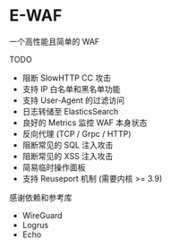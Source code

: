 # E-WAF

一个高性能且简单的 WAF

TODO

* 阻断 SlowHTTP CC 攻击
* 支持 IP 白名单和黑名单功能
* 支持 User-Agent 的过滤访问
* 日志转储至 ElasticsSearch
* 良好的 Metrics 监控 WAF 本身状态
* 反向代理 (TCP / Grpc / HTTP)
* 阻断常见的 SQL 注入攻击
* 阻断常见的 XSS 注入攻击
* 简易临时操作面板
* 支持 Reuseport 机制 (需要内核 >= 3.9)

感谢依赖和参考库
* WireGuard
* Logrus
* Echo
